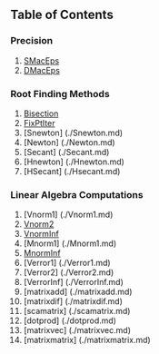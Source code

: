 ## Table of Contents

### Precision
1. [SMacEps](./SMacEps.md)
2. [DMacEps](./DMacEps.md)

### Root Finding Methods
1. [Bisection](./Bisection.md)
2. [FixPtIter](./FixPtIter.md)
3. [Snewton] (./Snewton.md)
4. [Newton] (./Newton.md)
5. [Secant] (./Secant.md)
6. [Hnewton] (./Hnewton.md)
7. [HSecant] (./Hsecant.md)

### Linear Algebra Computations
1. [Vnorm1] (./Vnorm1.md)
2. [Vnorm2](./Vnorm2.md)
3. [VnormInf](./VnormInf.md)
4. [Mnorm1] (./Mnorm1.md)
5. [MnormInf](./MnormInf.md)
6. [Verror1] (./Verror1.md)
7. [Verror2] (./Verror2.md)
8. [VerrorInf] (./VerrorInf.md)
9. [matrixadd] (./matrixadd.md)
10. [matrixdif] (./matrixdif.md)
11. [scamatrix] (./scamatrix.md)
12. [dotprod] (./dotprod.md)
13. [matrixvec] (./matrixvec.md)
14. [matrixmatrix] (./matrixmatrix.md)
